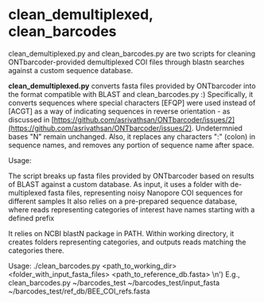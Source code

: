 # clean_demultiplexed, clean_barcodes
clean_demultiplexed.py and clean_barcodes.py are two scripts for cleaning ONTbarcoder-provided demultiplexed COI files through blastn searches against a custom sequence database.

**clean_demultiplexed.py** converts fasta files provided by ONTbarcoder into the format compatible with BLAST and clean_barcodes.py :)
Specifically, it converts sequences where special characters [EFQP] were used instead of [ACGT] as a way of indicating sequences in reverse orientation - as discussed in [https://github.com/asrivathsan/ONTbarcoder/issues/2](https://github.com/asrivathsan/ONTbarcoder/issues/2). Undetermnied bases "N" remain unchanged.
Also, it replaces any characters ":" (colon) in sequence names, and removes any portion of sequence name after space.

Usage: 



The script breaks up fasta files provided by ONTbarcoder based on results of BLAST against a custom database.
As input, it uses a folder with de-multiplexed fasta files, representing noisy Nanopore COI sequences for different samples
It also relies on a pre-prepared sequence database, where reads representing categories of interest have names starting with a defined prefix

It relies on NCBI blastN package in PATH.
Within working directory, it creates folders representing categories, and outputs reads matching the categories there.


Usage: ./clean_barcodes.py <path_to_working_dir> <folder_with_input_fasta_files> <path_to_reference_db.fasta> \n')
E.g., clean_barcodes.py ~/barcodes_test ~/barcodes_test/input_fasta ~/barcodes_test/ref_db/BEE_COI_refs.fasta
